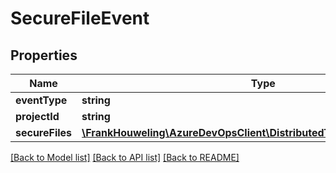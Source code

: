 # SecureFileEvent

## Properties
Name | Type | Description | Notes
------------ | ------------- | ------------- | -------------
**eventType** | **string** |  | [optional] 
**projectId** | **string** |  | [optional] 
**secureFiles** | [**\FrankHouweling\AzureDevOpsClient\DistributedTask\Model\SecureFile[]**](SecureFile.md) |  | [optional] 

[[Back to Model list]](../README.md#documentation-for-models) [[Back to API list]](../README.md#documentation-for-api-endpoints) [[Back to README]](../README.md)


